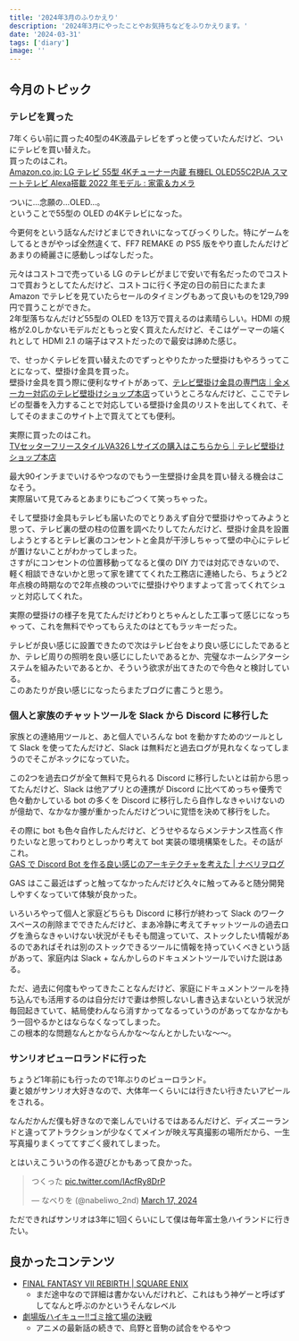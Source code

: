 ```yaml
---
title: '2024年3月のふりかえり'
description: '2024年3月にやったことやお気持ちなどをふりかえります。'
date: '2024-03-31'
tags: ['diary']
image: ''
---
```


## 今月のトピック

### テレビを買った

7年くらい前に買った40型の4K液晶テレビをずっと使っていたんだけど、ついにテレビを買い替えた。  
買ったのはこれ。  
[Amazon.co.jp: LG テレビ 55型 4Kチューナー内蔵 有機EL OLED55C2PJA スマートテレビ Alexa搭載 2022 年モデル : 家電＆カメラ](https://www.amazon.co.jp/gp/product/B09Z2XVL5X/?th=1)

ついに…念願の…OLED…。  
ということで55型の OLED の4Kテレビになった。

今更何をという話なんだけどまじできれいになってびっくりした。特にゲームをしてるときがやっぱ全然違くて、FF7 REMAKE の PS5 版をやり直したんだけどあまりの綺麗さに感動しっぱなしだった。

元々はコストコで売っている LG のテレビがまじで安いで有名だったのでコストコで買おうとしてたんだけど、コストコに行く予定の日の前日にたまたま Amazon でテレビを見ていたらセールのタイミングもあって良いものを129,799円で買うことができた。  
2年型落ちなんだけど55型の OLED を13万で買えるのは素晴らしい。HDMI の規格が2.0しかないモデルだともっと安く買えたんだけど、そこはゲーマーの端くれとして HDMI 2.1 の端子はマストだったので最安は諦めた感じ。

で、せっかくテレビを買い替えたのでずっとやりたかった壁掛けもやろうってことになって、壁掛け金具を買った。  
壁掛け金具を買う際に便利なサイトがあって、[テレビ壁掛け金具の専門店｜全メーカー対応のテレビ壁掛けショップ本店](https://kabekaketv-shop.com/)っていうところなんだけど、ここでテレビの型番を入力することで対応している壁掛け金具のリストを出してくれて、そしてそのままこのサイト上で買えてとても便利。

実際に買ったのはこれ。  
[TVセッターフリースタイルVA326 Lサイズの購入はこちらから｜テレビ壁掛けショップ本店](https://kabekaketv-shop.com/products/detail.php?product_id=663)

最大90インチまでいけるやつなのでもう一生壁掛け金具を買い替える機会はこなそう。  
実際届いて見てみるとあまりにもごつくて笑っちゃった。

そして壁掛け金具もテレビも届いたのでとりあえず自分で壁掛けやってみようと思って、テレビ裏の壁の柱の位置を調べたりしてたんだけど、壁掛け金具を設置しようとするとテレビ裏のコンセントと金具が干渉しちゃって壁の中心にテレビが置けないことがわかってしまった。  
さすがにコンセントの位置移動ってなると僕の DIY 力では対応できないので、軽く相談できないかと思って家を建ててくれた工務店に連絡したら、ちょうど2年点検の時期なので2年点検のついでに壁掛けやりますよって言ってくれてシュッと対応してくれた。

実際の壁掛けの様子を見てたんだけどわりとちゃんとした工事って感じになっちゃって、これを無料でやってもらえたのはとてもラッキーだった。

テレビが良い感じに設置できたので次はテレビ台をより良い感じにしたであるとか、テレビ周りの照明を良い感じにしたいであるとか、完璧なホームシアターシステムを組みたいであるとか、そういう欲求が出てきたので今色々と検討している。  
このあたりが良い感じになったらまたブログに書こうと思う。

### 個人と家族のチャットツールを Slack から Discord に移行した

家族との連絡用ツールと、あと個人でいろんな bot を動かすためのツールとして Slack を使ってたんだけど、Slack は無料だと過去ログが見れなくなってしまうのでそこがネックになっていた。

この2つを過去ログが全て無料で見られる Discord に移行したいとは前から思ってたんだけど、Slack は他アプリとの連携が Discord に比べてめっちゃ優秀で色々動かしている bot の多くを Discord に移行したら自作しなきゃいけないのが億劫で、なかなか腰が重かったんだけどついに覚悟を決めて移行をした。

その際に bot も色々自作したんだけど、どうせやるならメンテナンス性高く作りたいなと思ってわりとしっかり考えて bot 実装の環境構築をした。その話がこれ。  
[GAS で Discord Bot を作る良い感じのアーキテクチャを考えた | ナベリヲログ](https://blog.nabeliwo.com/2024/03/gas-discord-bot/)

GAS はここ最近はずっと触ってなかったんだけど久々に触ってみると随分開発しやすくなっていて体験が良かった。

いろいろやって個人と家庭どちらも Discord に移行が終わって Slack のワークスペースの削除までできたんだけど、まあ冷静に考えてチャットツールの過去ログを漁らなきゃいけない状況がそもそも間違っていて、ストックしたい情報があるのであればそれは別のストックできるツールに情報を持っていくべきという話があって、家庭内は Slack + なんかしらのドキュメントツールでいけた説はある。

ただ、過去に何度もやってきたことなんだけど、家庭にドキュメントツールを持ち込んでも活用するのは自分だけで妻は参照しないし書き込まないという状況が毎回起きていて、結局使わんなら消すかってなるっていうのがあってなかなかもう一回やるかとはならなくなってしまった。  
この根本的な問題なんとかならんかな〜なんとかしたいな〜〜。

### サンリオピューロランドに行った

ちょうど1年前にも行ったので1年ぶりのピューロランド。  
妻と娘がサンリオ大好きなので、大体年一くらいには行きたい行きたいアピールをされる。

なんだかんだ僕も好きなので楽しんでいけるではあるんだけど、ディズニーランドと違ってアトラクションが少なくてメインが映え写真撮影の場所だから、一生写真撮りまくっててすごく疲れてしまった。

とはいえこういうの作る遊びとかもあって良かった。

<blockquote class="twitter-tweet"><p lang="ja" dir="ltr">つくった <a href="https://t.co/IAcfRy8DrP">pic.twitter.com/IAcfRy8DrP</a></p>&mdash; なべりを (@nabeliwo_2nd) <a href="https://twitter.com/nabeliwo_2nd/status/1769328116223332654?ref_src=twsrc%5Etfw">March 17, 2024</a></blockquote> <script async src="https://platform.twitter.com/widgets.js" charset="utf-8"></script>

ただできればサンリオは3年に1回くらいにして僕は毎年富士急ハイランドに行きたい。

## 良かったコンテンツ

- [FINAL FANTASY VII REBIRTH | SQUARE ENIX](https://www.jp.square-enix.com/ffvii_rebirth/)
  - まだ途中なので詳細は書かないんだけれど、これはもう神ゲーと呼ばずしてなんと呼ぶのかというそんなレベル
- [劇場版ハイキュー!!ゴミ捨て場の決戦](https://haikyu.jp/movie/)
  - アニメの最新話の続きで、烏野と音駒の試合をやるやつ

